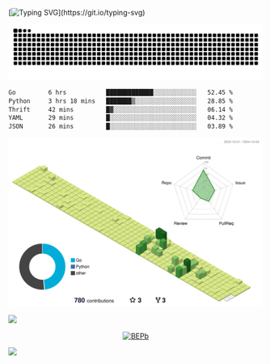 [![Typing SVG](https://readme-typing-svg.demolab.com?font=JetBrains+Mono&duration=3000&center=true&vCenter=true&multiline=true&repeat=false&width=800&height=80&lines=Welcome+to+KevinMatt's+workshop;Do+not+go+gentle+into+that+good+night.)](https://git.io/typing-svg)

![snake-grid](https://raw.githubusercontent.com/kevinmatthe/kevinmatthe/output/github-contribution-grid-snake-dark.svg)

<!--START_SECTION:waka-->

```txt
Go         6 hrs           █████████████░░░░░░░░░░░░   52.45 %
Python     3 hrs 18 mins   ███████▒░░░░░░░░░░░░░░░░░   28.85 %
Thrift     42 mins         █▓░░░░░░░░░░░░░░░░░░░░░░░   06.14 %
YAML       29 mins         █░░░░░░░░░░░░░░░░░░░░░░░░   04.32 %
JSON       26 mins         █░░░░░░░░░░░░░░░░░░░░░░░░   03.89 %
```

<!--END_SECTION:waka-->

<!--   profile-green-animate -->
![](./profile-3d-contrib/profile-green-animate.svg)

<!--  2d history skills -->
<img src="https://cr-skills-chart-widget.azurewebsites.net/api/api?username=kevinmatthe" width="auto"></img>

<p align="center"> 
<a href="https://github.com/ryo-ma/github-profile-trophy"><img src="https://github-profile-trophy.vercel.app/?username=kevinmatthe" alt="BEPb" /></a>
</p>

<img src="https://cr-ss-service.azurewebsites.net/api/ScreenShot?widget=summary&username=kevinmatthe" width="auto"></img>
